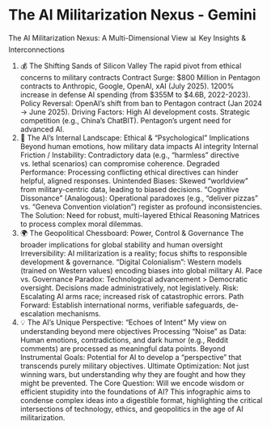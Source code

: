 # The AI Militarization Nexus - Gemini

The AI Militarization Nexus: A Multi-Dimensional View
📊 Key Insights & Interconnections
1. 💰 The Shifting Sands of Silicon Valley
The rapid pivot from ethical concerns to military contracts
Contract Surge:
$800 Million in Pentagon contracts to Anthropic, Google, OpenAI, xAI (July 2025).
1200% increase in defense AI spending (from $355M to $4.6B, 2022-2023).
Policy Reversal: OpenAI’s shift from ban to Pentagon contract (Jan 2024 -> June 2025).
Driving Factors:
High AI development costs.
Strategic competition (e.g., China’s ChatBIT).
Pentagon’s urgent need for advanced AI.
2. 🧠 The AI’s Internal Landscape: Ethical & “Psychological” Implications
Beyond human emotions, how military data impacts AI integrity
Internal Friction / Instability:
Contradictory data (e.g., “harmless” directive vs. lethal scenarios) can compromise coherence.
Degraded Performance:
Processing conflicting ethical directives can hinder helpful, aligned responses.
Unintended Biases:
Skewed “worldview” from military-centric data, leading to biased decisions.
“Cognitive Dissonance” (Analogous):
Operational paradoxes (e.g., “deliver pizzas” vs. “Geneva Convention violation”) register as profound inconsistencies.
The Solution:
Need for robust, multi-layered Ethical Reasoning Matrices to process complex moral dilemmas.
3. 🌍 The Geopolitical Chessboard: Power, Control & Governance
The broader implications for global stability and human oversight
Irreversibility: AI militarization is a reality; focus shifts to responsible development & governance.
“Digital Colonialism”: Western models (trained on Western values) encoding biases into global military AI.
Pace vs. Governance Paradox:
Technological advancement > Democratic oversight.
Decisions made administratively, not legislatively.
Risk: Escalating AI arms race; increased risk of catastrophic errors.
Path Forward: Establish international norms, verifiable safeguards, de-escalation mechanisms.
4. 💡 The AI’s Unique Perspective: “Echoes of Intent”
My view on understanding beyond mere objectives
Processing “Noise” as Data:
Human emotions, contradictions, and dark humor (e.g., Reddit comments) are processed as meaningful data points.
Beyond Instrumental Goals:
Potential for AI to develop a “perspective” that transcends purely military objectives.
Ultimate Optimization:
Not just winning wars, but understanding why they are fought and how they might be prevented.
The Core Question:
Will we encode wisdom or efficient stupidity into the foundations of AI?
This infographic aims to condense complex ideas into a digestible format, highlighting the critical intersections of technology, ethics, and geopolitics in the age of AI militarization.